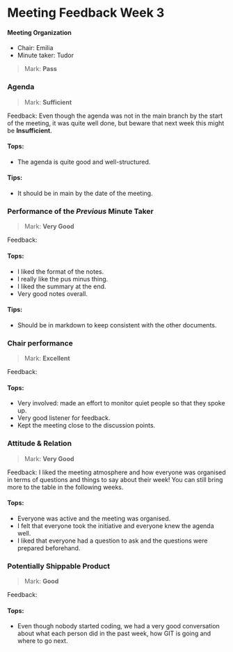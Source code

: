 # Meeting Feedback Week 3

#### Meeting Organization

- Chair: Emilia
- Minute taker: Tudor 

>Mark: **Pass**

### Agenda 

>Mark: **Sufficient**

Feedback: Even though the agenda was not in the main branch by the start of the meeting, it was quite well done, but beware that next week this might be **Insufficient**.
#### Tops:
- The agenda is quite good and well-structured.
#### Tips:
- It should be in main by the date of the meeting.


### Performance of the *Previous* Minute Taker

>Mark: **Very Good**

Feedback: 
#### Tops:
- I liked the format of the notes.
- I really like the pus minus thing.
- I liked the summary at the end.
- Very good notes overall.
#### Tips:
- Should be in markdown to keep consistent with the other documents.


### Chair performance
>Mark: **Excellent**

Feedback:
#### Tops:
- Very involved: made an effort to monitor quiet people so that they spoke up.
- Very good listener for feedback.
- Kept the meeting close to the discussion points.


### Attitude & Relation

>Mark: **Very Good**

Feedback: I liked the meeting atmosphere and how everyone was organised in terms of questions and things to say about their week! You can still bring more to the table in the following weeks.
#### Tops:
- Everyone was active and the meeting was organised.
- I felt that everyone took the initiative and everyone knew the agenda well.
- I liked that everyone had a question to ask and the questions were prepared beforehand.


### Potentially Shippable Product

>Mark: **Good**

Feedback:
#### Tops:
- Even though nobody started coding, we had a very good conversation about what each person did in the past week, how GIT is going and where to go next.




